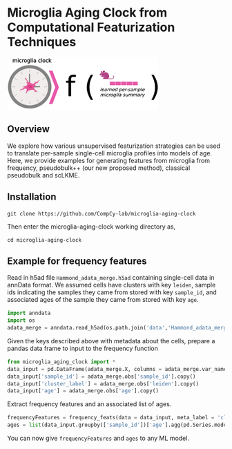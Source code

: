 # Microglia Aging Clock from Computational Featurization Techniques
<p>
  <img src="https://github.com/CompCy-lab/microglia-aging-clock/blob/main/microglia_img.png?raw=True" width="350" />
</p>

## Overview

We explore how various unsupervised featurization strategies can be used to translate per-sample single-cell microglia profiles into models of age. Here, we provide examples for generating features from microglia from frequency, pseudobulk++ (our new proposed method), classical pseudobulk and scLKME.

## Installation

```
git clone https://github.com/CompCy-lab/microglia-aging-clock
```

Then enter the microglia-aging-clock working directory as,

```
cd microglia-aging-clock
```

## Example for frequency features

Read in h5ad file `Hammond_adata_merge.h5ad` containing single-cell data in annData format. We assumed cells have clusters with key `leiden`, sample ids indicating the samples they came from stored with key `sample_id`, and associated ages of the sample they came from stored with key `age`.

```python
import anndata
import os
adata_merge = anndata.read_h5ad(os.path.join('data','Hammond_adata_merge.h5ad'))
```
Given the keys described above with metadata about the cells, prepare a pandas data frame to input to the frequency function

```python
from microglia_aging_clock import *
data_input = pd.DataFrame(adata_merge.X, columns = adata_merge.var_names, index = adata_merge.obs_names)
data_input['sample_id'] = adata_merge.obs['sample_id'].copy()
data_input['cluster_label'] = adata_merge.obs['leiden'].copy()
data_input['age'] = adata_merge.obs['age'].copy()
```
Extract frequency features and an associated list of ages.

```python
frequencyFeatures = frequency_feats(data = data_input, meta_label = 'cluster_label')
ages = list(data_input.groupby(['sample_id'])['age'].agg(pd.Series.mode))
```

You can now give `frequencyFeatures` and `ages` to any ML model.

